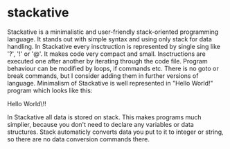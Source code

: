 # stackative
Stackative is a minimalistic and user-friendly stack-oriented programming language. It stands out with simple syntax and using only stack for data handling.
In Stackative every insctruction is represented by single sing like '?', '!' or '@'. It makes code very compact and small. Insctructions are executed one after another by iterating through the code file. Program behaviour can be modified by loops, if commands etc. There is no goto or break commands, but I consider adding them in further versions of language.
Minimalism of Stackative is well represented in "Hello World!" program which looks like this:

Hello World\\!!

In Stackative all data is stored on stack. This makes programs much simplier, because you don't need to declare any variables or data structures. Stack automaticly converts data you put to it to integer or string, so there are no data conversion commands there.
